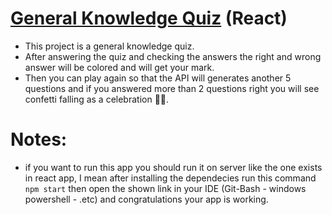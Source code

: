 # [General Knowledge Quiz](https://general-knowledge-quiz22.herokuapp.com/) (React)
- This project is a general knowledge quiz.
- After answering the quiz and checking the answers the right and wrong answer will be colored and will get your mark.
- Then you can play again so that the API will generates another 5 questions and if you answered more than 2 questions right you will see confetti falling as a celebration 🥳🥳.

# Notes:
- if you want to run this app you should run it on server like the one exists in react app, I mean after installing the dependecies run this command `npm start` then open the shown link in your IDE (Git-Bash - windows powershell - .etc) and congratulations your app is working.
